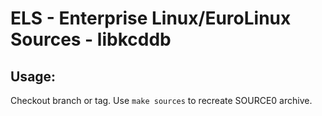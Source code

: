 # ELS - Enterprise Linux/EuroLinux Sources - libkcddb
 
## Usage:
  Checkout branch or tag. Use `make sources` to recreate  SOURCE0 archive.
